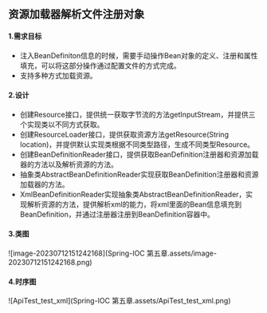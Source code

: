 ## 资源加载器解析文件注册对象

#### 1.需求目标

- 注入BeanDefiniton信息的时候，需要手动操作Bean对象的定义、注册和属性填充，可以将这部分操作通过配置文件的方式完成。
- 支持多种方式加载资源。

#### 2.设计

- 创建Resource接口，提供统一获取字节流的方法getInputStream，并提供三个实现类以不同方式获取。
- 创建ResourceLoader接口，提供获取资源方法getResource(String location)，并提供默认实现类根据不同类型路径，生成不同类型Resource。
- 创建BeanDefinitionReader接口，提供获取BeanDefinition注册器和资源加载器的方法以及解析资源的方法。
- 抽象类AbstractBeanDefinitionReader实现获取BeanDefinition注册器和资源加载器的方法。
- XmlBeanDefinitionReader实现抽象类AbstractBeanDefinitionReader，实现解析资源的方法，提供解析xml的能力，将xml里面的Bean信息填充到BeanDefinition，并通过注册器注册到BeanDefinition容器中。

#### 3.类图

![image-20230712151242168](Spring-IOC 第五章.assets/image-20230712151242168.png)

#### 4.时序图

![ApiTest_test_xml](Spring-IOC 第五章.assets/ApiTest_test_xml.png)

